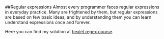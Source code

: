 ##Regular expressions
Almost every programmer faces regular expressions in everyday practice.
Many are frightened by them, but regular expressions are based on few basic ideas, and by understanding them you can learn understand expressions once and forever.

Here you can find my solution at [hexlet regex course](https://en.hexlet.io/courses/regular_expressions).
